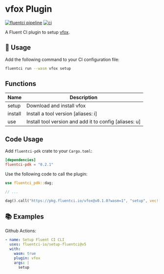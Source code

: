 # vfox Plugin

[![fluentci pipeline](https://shield.fluentci.io/x/vfox)](https://pkg.fluentci.io/vfox)
[![ci](https://github.com/fluentci-io/vfox-plugin/actions/workflows/ci.yml/badge.svg)](https://github.com/fluentci-io/vfox-plugin/actions/workflows/ci.yml)

A Fluent CI plugin to setup [vfox](https://vfox.lhan.me/).

## 🚀 Usage

Add the following command to your CI configuration file:

```bash
fluentci run --wasm vfox setup
```

## Functions

| Name    | Description                                            |
| ------- | ------------------------------------------------------ |
| setup   | Download and install vfox                              |
| install | Install a tool version [aliases: i]                    |
| use     | Install tool version and add it to config [aliases: u] |

## Code Usage

Add `fluentci-pdk` crate to your `Cargo.toml`:

```toml
[dependencies]
fluentci-pdk = "0.2.1"
```

Use the following code to call the plugin:

```rust
use fluentci_pdk::dag;

// ...

dag().call("https://pkg.fluentci.io/vfox@v0.1.0?wasm=1", "setup", vec![])?;
```

## 📚 Examples

Github Actions:

```yaml
- name: Setup Fluent CI CLI
  uses: fluentci-io/setup-fluentci@v5
  with:
    wasm: true
    plugin: vfox
    args: |
      setup
```
